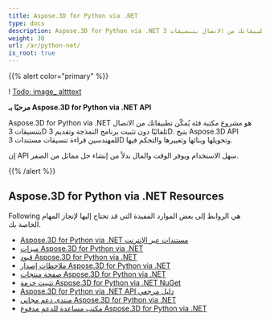 ```yaml
---
title: Aspose.3D for Python via .NET
type: docs
description: Aspose.3D for Python via .NET هو مشروع مكتبة فئة يُمكّن تطبيقاتك من الاتصال بتنسيقات 3D تلقائيًا دون تثبيت برنامج النمذجة وتقديم 3D. يتيح Aspose.3D API للمهندسين قراءة تنسيقات مستندات 3D وتحويلها وبنائها وتغييرها والتحكم فيها.
weight: 30
url: /ar/python-net/
is_root: true
---
```

{{% alert color="primary" %}}

! [Todo: image_ altttext](home_1.png)

**مرحبًا بـ Aspose.3D for Python via .NET API**

Aspose.3D for Python via .NET هو مشروع مكتبة فئة يُمكّن تطبيقاتك من الاتصال بتنسيقات 3D تلقائيًا دون تثبيت برنامج النمذجة وتقديم 3D. يتيح Aspose.3D API للمهندسين قراءة تنسيقات مستندات 3D وتحويلها وبنائها وتغييرها والتحكم فيها.

إن API سهل الاستخدام ويوفر الوقت والمال بدلاً من إنشاء حل مماثل من الصفر.

{{% /alert %}}
##  **Aspose.3D for Python via .NET Resources**
Following هي الروابط إلى بعض الموارد المفيدة التي قد تحتاج إليها لإنجاز المهام الخاصة بك.

- [Aspose.3D for Python via .NET مستندات عبر الإنترنت](/3d/ar/python-net/)
- [ميزات Aspose.3D for Python via .NET](/3d/ar/python-net/product-overview/#productoverview-richfeatures)
- [قيود Aspose.3D for Python via .NET](/3d/ar/python-net/installation/#installation-systemrequirements)
- [ملاحظات إصدار Aspose.3D for Python via .NET](https://releases.aspose.com/3d/python-net/release-notes/)
- [صفحة منتجات Aspose.3D for Python via .NET](https://products.aspose.com/3d/python-net/)
- [تثبيت حزمة Aspose.3D for Python via .NET NuGet](https://www.nuget.org/packages/Aspose.3D/)
- [Aspose.3D for Python via .NET API دليل مرجعي](https://reference.aspose.com/3d/net)
- [منتدى دعم مجاني Aspose.3D for Python via .NET](https://forum.aspose.com/c/3d/18)
- [مكتب مساعدة للدعم مدفوع Aspose.3D for Python via .NET](https://helpdesk.aspose.com/)

